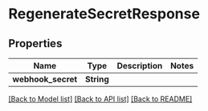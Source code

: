 # RegenerateSecretResponse

## Properties

Name | Type | Description | Notes
------------ | ------------- | ------------- | -------------
**webhook_secret** | **String** |  | 

[[Back to Model list]](../README.md#documentation-for-models) [[Back to API list]](../README.md#documentation-for-api-endpoints) [[Back to README]](../README.md)


